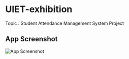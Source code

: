 # UIET-exhibition
 Topic : Student Attendance Management System Project
## App Screenshot
![App Screenshot](https://github.com/deev-narayan/UIET-exhibition/issues/2#issue-3029991784)
